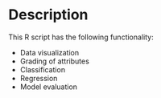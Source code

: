 # Description

This R script has the following functionality:

* Data visualization
* Grading of attributes
* Classification
* Regression
* Model evaluation
